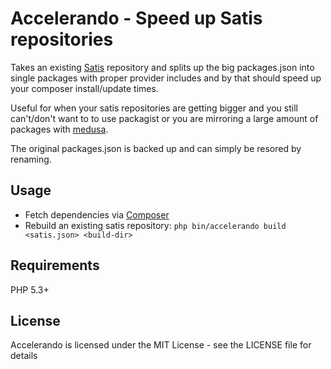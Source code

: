 Accelerando - Speed up Satis repositories
=========================================

Takes an existing [Satis](https://github.com/composer/satis) repository and splits up the big packages.json into single packages
with proper provider includes and by that should speed up your composer install/update times.

Useful for when your satis repositories are getting bigger and you still can't/don't want to to use packagist
or you are mirroring a large amount of packages with [medusa](https://github.com/khepin/medusa).

The original packages.json is backed up and can simply be resored by renaming.

Usage
-----

- Fetch dependencies via [Composer](https://getcomposer.org/download/)
- Rebuild an existing satis repository: `php bin/accelerando build <satis.json> <build-dir>`

Requirements
------------

PHP 5.3+

License
-------

Accelerando is licensed under the MIT License - see the LICENSE file for details
